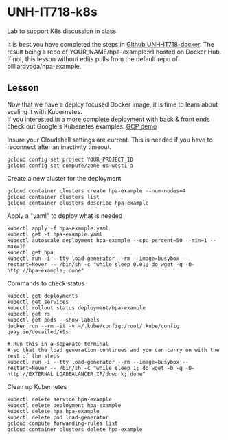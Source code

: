 # UNH-IT718-k8s
Lab to support K8s discussion in class

It is best you have completed the steps in [Github UNH-IT718-docker](https://github.com/kengraf/UNH-IT718-docker).  The result being a repo of YOUR_NAME/hpa-example:v1 hosted on Docker Hub.  If not, this lesson without edits pulls from the default repo of billiardyoda/hpa-example.

## Lesson 
Now that we have a deploy focused Docker image, it is time to learn about scaling it with Kubernetes.  
If you interested in a more complete deployment with back & front ends check out Google's Kubenetes examples: [GCP demo](https://cloud.google.com/kubernetes-engine/docs/tutorials/guestbook)  

Insure your Cloudshell settings are current.  This is needed if you have to reconnect after an inactivity timeout.
```
gcloud config set project YOUR_PROJECT_ID
gcloud config set compute/zone us-west1-a
```

Create a new cluster for the deployment
```
gcloud container clusters create hpa-example --num-nodes=4
gcloud container clusters list
gcloud container clusters describe hpa-example
```

Apply a "yaml" to deploy what is needed
```
kubectl apply -f hpa-example.yaml
kubectl get -f hpa-example.yaml
kubectl autoscale deployment hpa-example --cpu-percent=50 --min=1 --max=10
kubectl get hpa
kubectl run -i --tty load-generator --rm --image=busybox --restart=Never -- /bin/sh -c "while sleep 0.01; do wget -q -O- http://hpa-example; done"
```

Commands to check status
```
kubectl get deployments
kubectl get services
kubectl rollout status deployment/hpa-example
kubectl get rs
kubectl get pods --show-labels
docker run --rm -it -v ~/.kube/config:/root/.kube/config quay.io/derailed/k9s
```

```
# Run this in a separate terminal
# so that the load generation continues and you can carry on with the rest of the steps
kubectl run -i --tty load-generator --rm --image=busybox --restart=Never -- /bin/sh -c "while sleep 1; do wget -b -q -O- http://EXTERNAL_LOADBALANCER_IP/dowork; done"
```


Clean up Kubernetes
```
kubectl delete service hpa-example
kubectl delete deployment hpa-example
kubectl delete hpa hpa-example
kubectl delete pod load-generator
gcloud compute forwarding-rules list
gcloud container clusters delete hpa-example
```



